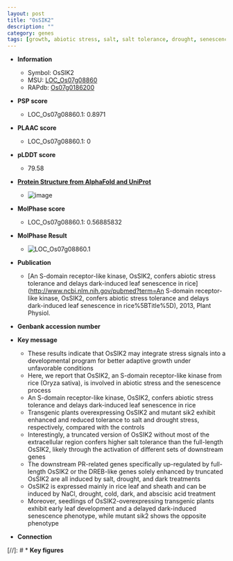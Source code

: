 ```yaml
---
layout: post
title: "OsSIK2"
description: ""
category: genes
tags: [growth, abiotic stress, salt, salt tolerance, drought, senescence, seedling, leaf, sheath, leaf development]
---
```


* **Information**  
    + Symbol: OsSIK2  
    + MSU: [LOC_Os07g08860](http://rice.plantbiology.msu.edu/cgi-bin/ORF_infopage.cgi?orf=LOC_Os07g08860)  
    + RAPdb: [Os07g0186200](http://rapdb.dna.affrc.go.jp/viewer/gbrowse_details/irgsp1?name=Os07g0186200)  

* **PSP score**  
    + LOC_Os07g08860.1: 0.8971 

* **PLAAC score**  
    + LOC_Os07g08860.1: 0 

* **pLDDT score**
    + 79.58

* **[Protein Structure from AlphaFold and UniProt](https://www.uniprot.org/uniprotkb/A0A5S6R6P1/entry#structure)**
    + ![image](https://ricepsp.github.io/images/A/AF-A0A5S6R6P1-F1.png)

* **MolPhase score**
    + LOC_Os07g08860.1: 0.56885832

* **MolPhase Result**
    + ![LOC_Os07g08860.1](https://304243504.github.io/Pictures/LOC_Os07g/LOC_Os07g08860.1.png)

* **Publication**  
    + [An S-domain receptor-like kinase, OsSIK2, confers abiotic stress tolerance and delays dark-induced leaf senescence in rice](http://www.ncbi.nlm.nih.gov/pubmed?term=An S-domain receptor-like kinase, OsSIK2, confers abiotic stress tolerance and delays dark-induced leaf senescence in rice%5BTitle%5D), 2013, Plant Physiol.

* **Genbank accession number**  

* **Key message**  
    + These results indicate that OsSIK2 may integrate stress signals into a developmental program for better adaptive growth under unfavorable conditions
    + Here, we report that OsSIK2, an S-domain receptor-like kinase from rice (Oryza sativa), is involved in abiotic stress and the senescence process
    + An S-domain receptor-like kinase, OsSIK2, confers abiotic stress tolerance and delays dark-induced leaf senescence in rice
    + Transgenic plants overexpressing OsSIK2 and mutant sik2 exhibit enhanced and reduced tolerance to salt and drought stress, respectively, compared with the controls
    + Interestingly, a truncated version of OsSIK2 without most of the extracellular region confers higher salt tolerance than the full-length OsSIK2, likely through the activation of different sets of downstream genes
    + The downstream PR-related genes specifically up-regulated by full-length OsSIK2 or the DREB-like genes solely enhanced by truncated OsSIK2 are all induced by salt, drought, and dark treatments
    + OsSIK2 is expressed mainly in rice leaf and sheath and can be induced by NaCl, drought, cold, dark, and abscisic acid treatment
    + Moreover, seedlings of OsSIK2-overexpressing transgenic plants exhibit early leaf development and a delayed dark-induced senescence phenotype, while mutant sik2 shows the opposite phenotype

* **Connection**  

[//]: # * **Key figures**  


